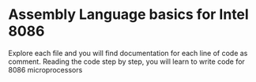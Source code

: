 # Assembly Language basics for Intel 8086

Explore each file and you will find documentation for each line of code as comment.
Reading the code step by step, you will learn to write code for 8086 microprocessors
